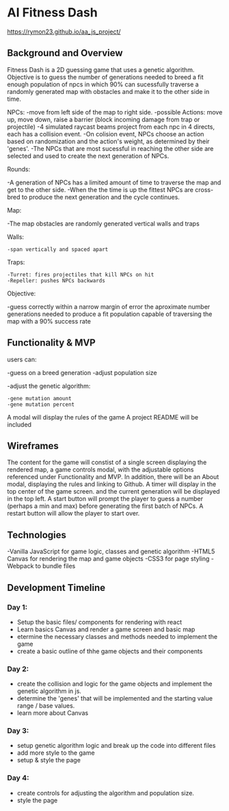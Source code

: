 # AI Fitness Dash
https://rymon23.github.io/aa_js_project/


## Background and Overview

Fitness Dash is a 2D guessing game that uses a genetic algorithm.
Objective is to guess the number of generations needed to breed a fit enough population of npcs in which 90% can 
sucessfully traverse a randomly generated map with obstacles and make it to the other side in time.

NPCs:
  -move from left side of the map to right side.
  -possible Actions: move up, move down, raise a barrier (block incoming damage from trap or projectile)
  -4 simulated raycast beams project from each npc in 4 directs, each has a collision event.
  -On colision event, NPCs choose an action based on randomization and the action's weight, as determined by their 'genes'.
  -The NPCs that are most sucessful in reaching the other side are selected and used to create the next generation of NPCs.
  
Rounds: 

  -A generation of NPCs has a limited amount of time to traverse the map and get to the other side. 
  -When the the time is up the fittest NPCs are cross-bred to produce the next generation and the cycle continues. 
  
Map:

  -The map obstacles are randomly generated vertical walls and traps 
  
  Walls:
  
    -span vertically and spaced apart
  
  Traps: 
  
    -Turret: fires projectiles that kill NPCs on hit
    -Repeller: pushes NPCs backwards
    
Objective:

  -guess correctly within a narrow margin of error the aproximate number generations needed to produce a fit population
  capable of traversing the map with a 90% success rate
  
  
## Functionality & MVP

  users can:
  
  -guess on a breed generation
  -adjust population size

  -adjust the genetic algorithm:
  
    -gene mutation amount
    -gene mutation percent
    
  A modal will display the rules of the game 
  A project README will be included
  
## Wireframes

The content for the game will constist of a single screen displaying the rendered map, a game controls modal, with the adjustable options referenced under Functionality and MVP. In addition, there will be an About modal, displaying the rules and linking to Github. A timer will display in the top center of the game screen. and the current generation will be displayed in the top left. A start button will prompt the player to guess a number (perhaps a min and max) before generating the first batch of NPCs. A restart button will allow the player to start over.

## Technologies
-Vanilla JavaScript for game logic, classes and genetic algorithm
-HTML5 Canvas for rendering the map and game objects
-CSS3 for page styling
-Webpack to bundle files

## Development Timeline

### Day 1:

  * Setup the basic files/ components for rendering with react
  * Learn basics Canvas and render a game screen and basic map
  * etermine the necessary classes and methods needed to implement the game
  * create a basic outline of thhe game objects and their components
  
### Day 2:

  * create the collision and logic for the game objects and implement the genetic algorithm in js.
  * determine the 'genes' that will be implemented and the starting value range / base values.
  * learn more about Canvas
  
### Day 3:

  * setup genetic algorithm logic and break up the code into different files
  * add more style to the game
  * setup & style the page
  
### Day 4:

  * create controls for adjusting the algorithm and population size.
  * style the page
